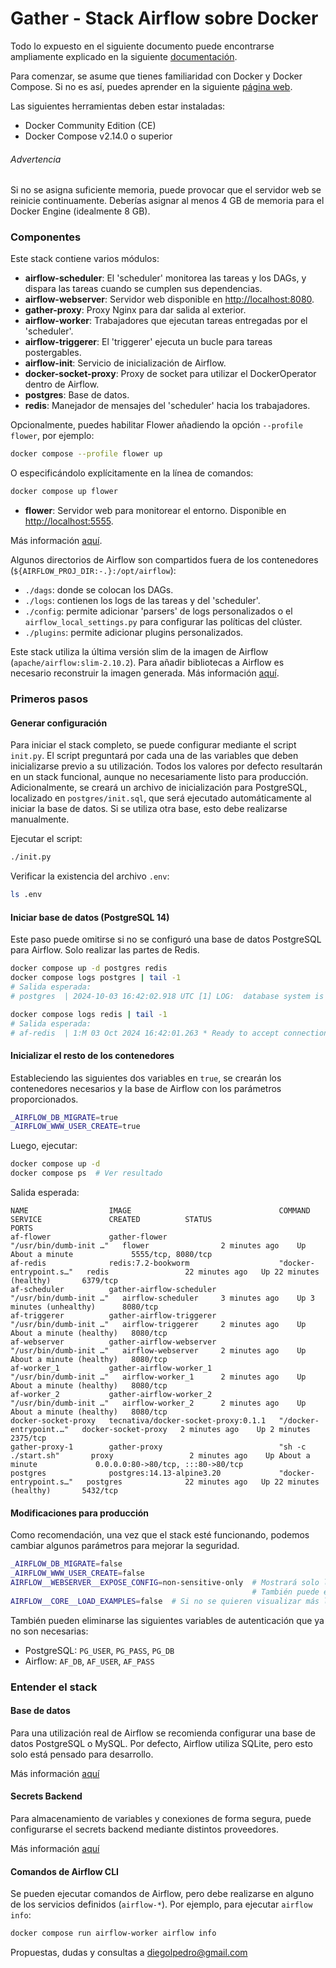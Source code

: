 # Gather - Stack Airflow sobre Docker

Todo lo expuesto en el siguiente documento puede encontrarse ampliamente explicado en la siguiente [documentación](https://airflow.apache.org/docs/apache-airflow/stable/howto/docker-compose/index.html).

Para comenzar, se asume que tienes familiaridad con Docker y Docker Compose. Si no es así, puedes aprender en la siguiente [página web](https://docs.docker.com/get-started/).

Las siguientes herramientas deben estar instaladas:

- Docker Community Edition (CE)
- Docker Compose v2.14.0 o superior

###### Advertencia

Si no se asigna suficiente memoria, puede provocar que el servidor web se reinicie continuamente. Deberías asignar al menos 4 GB de memoria para el Docker Engine (idealmente 8 GB).

### Componentes

Este stack contiene varios módulos:

- **airflow-scheduler**: El 'scheduler' monitorea las tareas y los DAGs, y dispara las tareas cuando se cumplen sus dependencias.
- **airflow-webserver**: Servidor web disponible en [http://localhost:8080](http://localhost:8080).
- **gather-proxy**: Proxy Nginx para dar salida al exterior.
- **airflow-worker**: Trabajadores que ejecutan tareas entregadas por el 'scheduler'.
- **airflow-triggerer**: El 'triggerer' ejecuta un bucle para tareas postergables.
- **airflow-init**: Servicio de inicialización de Airflow.
- **docker-socket-proxy**: Proxy de socket para utilizar el DockerOperator dentro de Airflow.
- **postgres**: Base de datos.
- **redis**: Manejador de mensajes del 'scheduler' hacia los trabajadores.

Opcionalmente, puedes habilitar Flower añadiendo la opción `--profile flower`, por ejemplo:

```bash
docker compose --profile flower up
```

O especificándolo explícitamente en la línea de comandos:

```bash
docker compose up flower
```

- **flower**: Servidor web para monitorear el entorno. Disponible en [http://localhost:5555](http://localhost:5555).

Más información [aquí](https://airflow.apache.org/docs/apache-airflow/stable/core-concepts/overview.html).

Algunos directorios de Airflow son compartidos fuera de los contenedores (`${AIRFLOW_PROJ_DIR:-.}:/opt/airflow`):

- `./dags`: donde se colocan los DAGs.
- `./logs`: contienen los logs de las tareas y del 'scheduler'.
- `./config`: permite adicionar 'parsers' de logs personalizados o el `airflow_local_settings.py` para configurar las políticas del clúster.
- `./plugins`: permite adicionar plugins personalizados.

Este stack utiliza la última versión slim de la imagen de Airflow (`apache/airflow:slim-2.10.2`). Para añadir bibliotecas a Airflow es necesario reconstruir la imagen generada. Más información [aquí](https://airflow.apache.org/docs/docker-stack/index.html).

### Primeros pasos

#### Generar configuración

Para iniciar el stack completo, se puede configurar mediante el script `init.py`. El script preguntará por cada una de las variables que deben inicializarse previo a su utilización. Todos los valores por defecto resultarán en un stack funcional, aunque no necesariamente listo para producción. Adicionalmente, se creará un archivo de inicialización para PostgreSQL, localizado en `postgres/init.sql`, que será ejecutado automáticamente al iniciar la base de datos. Si se utiliza otra base, esto debe realizarse manualmente.

Ejecutar el script:

```bash
./init.py
```

Verificar la existencia del archivo `.env`:

```bash
ls .env
```

#### Iniciar base de datos (PostgreSQL 14)

Este paso puede omitirse si no se configuró una base de datos PostgreSQL para Airflow. Solo realizar las partes de Redis.

```bash
docker compose up -d postgres redis
docker compose logs postgres | tail -1
# Salida esperada:
# postgres  | 2024-10-03 16:42:02.918 UTC [1] LOG:  database system is ready to accept connections

docker compose logs redis | tail -1
# Salida esperada:
# af-redis  | 1:M 03 Oct 2024 16:42:01.263 * Ready to accept connections tcp
```

#### Inicializar el resto de los contenedores

Estableciendo las siguientes dos variables en `true`, se crearán los contenedores necesarios y la base de Airflow con los parámetros proporcionados.

```bash
_AIRFLOW_DB_MIGRATE=true
_AIRFLOW_WWW_USER_CREATE=true
```

Luego, ejecutar:

```bash
docker compose up -d
docker compose ps  # Ver resultado
```

Salida esperada:

```
NAME                  IMAGE                                 COMMAND                  SERVICE               CREATED          STATUS                        PORTS
af-flower             gather-flower                         "/usr/bin/dumb-init …"   flower                2 minutes ago    Up About a minute             5555/tcp, 8080/tcp
af-redis              redis:7.2-bookworm                    "docker-entrypoint.s…"   redis                 22 minutes ago   Up 22 minutes (healthy)       6379/tcp
af-scheduler          gather-airflow-scheduler              "/usr/bin/dumb-init …"   airflow-scheduler     3 minutes ago    Up 3 minutes (unhealthy)      8080/tcp
af-triggerer          gather-airflow-triggerer              "/usr/bin/dumb-init …"   airflow-triggerer     2 minutes ago    Up About a minute (healthy)   8080/tcp
af-webserver          gather-airflow-webserver              "/usr/bin/dumb-init …"   airflow-webserver     2 minutes ago    Up About a minute (healthy)   8080/tcp
af-worker_1           gather-airflow-worker_1               "/usr/bin/dumb-init …"   airflow-worker_1      2 minutes ago    Up About a minute (healthy)   8080/tcp
af-worker_2           gather-airflow-worker_2               "/usr/bin/dumb-init …"   airflow-worker_2      2 minutes ago    Up About a minute (healthy)   8080/tcp
docker-socket-proxy   tecnativa/docker-socket-proxy:0.1.1   "/docker-entrypoint.…"   docker-socket-proxy   2 minutes ago    Up 2 minutes                  2375/tcp
gather-proxy-1        gather-proxy                          "sh -c ./start.sh"       proxy                 2 minutes ago    Up About a minute             0.0.0.0:80->80/tcp, :::80->80/tcp
postgres              postgres:14.13-alpine3.20             "docker-entrypoint.s…"   postgres              22 minutes ago   Up 22 minutes (healthy)       5432/tcp
```

#### Modificaciones para producción

Como recomendación, una vez que el stack esté funcionando, podemos cambiar algunos parámetros para mejorar la seguridad.

```bash
_AIRFLOW_DB_MIGRATE=false
_AIRFLOW_WWW_USER_CREATE=false
AIRFLOW__WEBSERVER__EXPOSE_CONFIG=non-sensitive-only  # Mostrará solo los valores no sensibles.
                                                      # También puede establecerse en 'false' para no mostrar.
AIRFLOW__CORE__LOAD_EXAMPLES=false  # Si no se quieren visualizar más los ejemplos.
```

También pueden eliminarse las siguientes variables de autenticación que ya no son necesarias:

- PostgreSQL: `PG_USER`, `PG_PASS`, `PG_DB`
- Airflow: `AF_DB`, `AF_USER`, `AF_PASS`

### Entender el stack

#### Base de datos

Para una utilización real de Airflow se recomienda configurar una base de datos PostgreSQL o MySQL. Por defecto, Airflow utiliza SQLite, pero esto solo está pensado para desarrollo.

Más información [aquí](https://airflow.apache.org/docs/apache-airflow/stable/howto/set-up-database.html)

#### Secrets Backend

Para almacenamiento de variables y conexiones de forma segura, puede configurarse el secrets backend mediante distintos proveedores.

Más información [aquí](https://airflow.apache.org/docs/apache-airflow/stable/security/secrets/secrets-backend/index.html)

#### Comandos de Airflow CLI

Se pueden ejecutar comandos de Airflow, pero debe realizarse en alguno de los servicios definidos (`airflow-*`). Por ejemplo, para ejecutar `airflow info`:

```bash
docker compose run airflow-worker airflow info
```

Propuestas, dudas y consultas a [diegolpedro@gmail.com](mailto:diegolpedro@gmail.com)